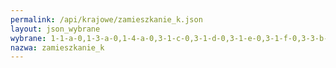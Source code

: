 ```yaml
---
permalink: /api/krajowe/zamieszkanie_k.json
layout: json_wybrane
wybrane: 1-1-a-0,1-3-a-0,1-4-a-0,3-1-c-0,3-1-d-0,3-1-e-0,3-1-f-0,3-3-b-0,3-3-c-0,3-4-c-0,4-3-g-0,5-2-a-0
nazwa: zamieszkanie_k
---
```

